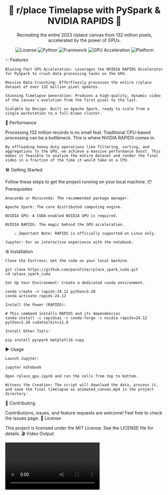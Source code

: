 <div align="center">
<h1 align="center">🚀 r/place Timelapse with PySpark & NVIDIA RAPIDS 🚀</h1>
<p align="center">
Recreating the entire 2023 r/place canvas from 132 million pixels, accelerated by the power of GPUs.
</p>
</div>

<p align="center">
<img alt="License" src="https://img.shields.io/badge/License-MIT-yellow.svg"/>
<img alt="Python" src="https://img.shields.io/badge/Python-3.10-blue.svg"/>
<img alt="Framework" src="https://img.shields.io/badge/Framework-PySpark-orange"/>
<img alt="GPU Acceleration" src="https://img.shields.io/badge/GPU%20Acceleration-NVIDIA%20RAPIDS-brightgreen"/>
<img alt="Platform" src="https://img.shields.io/badge/Platform-Linux-lightgrey"/>
</p>
✨ Features

    Blazing Fast GPU Acceleration: Leverages the NVIDIA RAPIDS Accelerator for PySpark to crush data processing tasks on the GPU.

    Massive Data Crunching: Effortlessly processes the entire r/place dataset of over 132 million pixel updates.

    Stunning Timelapse Generation: Produces a high-quality, dynamic video of the canvas's evolution from the first pixel to the last.

    Scalable by Design: Built on Apache Spark, ready to scale from a single workstation to a full-blown cluster.

🚀 Performance

Processing 132 million records is no small feat. Traditional CPU-based processing can be a bottleneck. This is where NVIDIA RAPIDS comes in.

    By offloading heavy-duty operations like filtering, sorting, and aggregations to the GPU, we achieve a massive performance boost. This makes it feasible to analyze the entire dataset and render the final video in a fraction of the time it would take on a CPU.

🛠️ Getting Started

Follow these steps to get the project running on your local machine.
📦 Prerequisites

    Anaconda or Miniconda: The recommended package manager.

    Apache Spark: The core distributed computing engine.

    NVIDIA GPU: A CUDA-enabled NVIDIA GPU is required.

    NVIDIA RAPIDS: The magic behind the GPU acceleration.

        ⚠️ Important Note: RAPIDS is officially supported on Linux only.

    Jupyter: For an interactive experience with the notebook.

⚙️ Installation

    Clone the Fortress: Get the code on your local machine.

    git clone https://github.com/para7ite/rplace_spark_cuda.git
    cd rplace_spark_cuda

    Set Up Your Environment: Create a dedicated conda environment.

    conda create -n rapids-24.12 python=3.10
    conda activate rapids-24.12

    Install the Power (RAPIDS):

    # This command installs RAPIDS and its dependencies
    conda install -c rapidsai -c conda-forge -c nvidia rapids=24.12 python=3.10 cudatoolkit=11.8

    Install Other Tools:

    pip install pyspark matplotlib cupy

▶️ Usage

    Launch Jupyter:

    jupyter notebook

    Open rplace_gpu.ipynb and run the cells from top to bottom.

    Witness the Creation: The script will download the data, process it, and save the final timelapse as animated_canvas.mp4 in the project directory.

🤝 Contributing

Contributions, issues, and feature requests are welcome! Feel free to check the issues page.
📄 License

This project is licensed under the MIT License. See the LICENSE file for details.
🎬 Video Output

<video src="https://github.com/para7ite/rplace_spark_cuda/raw/main/animated_canvas.mp4" controls="controls" style="max-width: 720px;">Here's the final result. The full animated_canvas.mp4 will be generated when you run the notebook.
</video>
